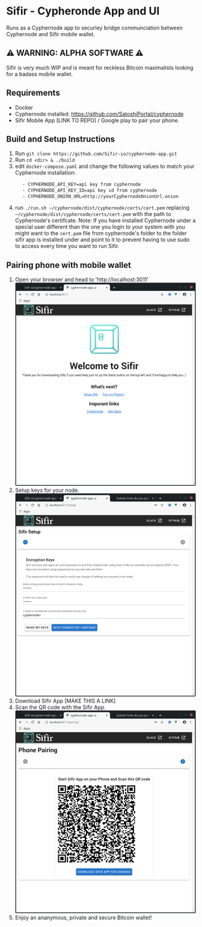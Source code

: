 # Sifir - Cypheronde App and UI

Runs as a Cyphernode app to securley bridge communciation between Cyphernode and Sifir mobile wallet.

## :warning:  WARNING: ALPHA SOFTWARE :warning:
Sifir is very much WIP and is meant for reckless Bitcoin maximalists looking for a badass mobile wallet.

## Requirements
- Docker
- Cyphernode installed: https://github.com/SatoshiPortal/cyphernode
- Sifir Mobile App [LINK TO REPO] / Google play to pair your phone.

## Build and Setup Instructions
1. Run `git clone https://github.com/Sifir-io/cyphernode-app.git`
2. Run `cd <dir> & ./build`
3. edit `docker-compose.yaml` and change the following values to match your Cyphernode installation:
```
      - CYPHERNODE_API_KEY=api key from cyphernode
      - CYPHERNODE_API_KEY_ID=api key id from cyphernode
      - CYPHERNODE_ONION_URL=http://yourCyphernodeOnionUrl.onion
```
4. run `./run.sh ~/cyphernode/dist/cyphernode/certs/cert.pem` replacing `~/cyphernode/dist/cyphernode/certs/cert.pem` with the path to Cyphernode's certifcate. Note: If you have installed Cyphernode under a special user different than the one you login to your system with you might want to the `cert.pem` file from cyphernode's folder to the folder sifir app is installed under and point to it to prevent having to use sudo to access every time you want to run Sifir.

## Pairing phone with mobile wallet

1. Open your browser and head to 'http://localhost:3011'
![Sifir app welcome](./docs/images/sifir-ui-welcome.png)
2. Setup keys for your node.
![Generate encryption keys](./docs/images/sifir-ui-keysgenerated.png)
3. Download Sifir App [MAKE THIS A LINK]
4. Scan the QR code with the Sifir App.
![Generate encryption keys](./docs/images/sifir-ui-scan-qr.png)
5. Enjoy an ananymous, private and secure Bitcoin wallet!



